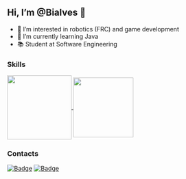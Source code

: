 ## Hi, I’m @Bialves 👋
- 👀 I’m interested in robotics (FRC) and game development
- 🌱 I’m currently learning Java
- 📚 Student at Software Engineering

### Skills
<a href="https://github.com/anuraghazra/github-readme-stats">
  <img height="150em" align="center" src= "https://github-readme-stats.vercel.app/api?username=Bialves&include_all_commits=true&count_private=true&show_icons=true&theme=tokyonight"/>
</a>
<a href="https://github.com/anuraghazra/convoychat">
  <img height="140em" align="center" src= "https://github-readme-stats.vercel.app/api/top-langs/?username=Bialves&theme=tokyonight&layout=compact" />
</a>

### Contacts
[![Badge](https://img.shields.io/badge/LinkedIn-0077B5?style=for-the-badge&logo=linkedin&logoColor=white)](https://www.linkedin.com/in/bianca-da-silva-alves-309442201/)
[![Badge](https://img.shields.io/badge/Instagram-E4405F?style=for-the-badge&logo=instagram&logoColor=white)](https://www.instagram.com/biadsalves)
